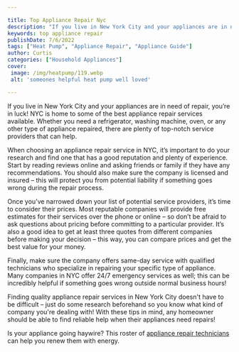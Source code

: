 ```yaml
---

title: Top Appliance Repair Nyc
description: "If you live in New York City and your appliances are in need of repair, you’re in luck! NYC is home to some of the best appliance ...get more detail"
keywords: top appliance repair
publishDate: 7/6/2022
tags: ["Heat Pump", "Appliance Repair", "Appliance Guide"]
author: Curtis
categories: ["Household Appliances"]
cover: 
 image: /img/heatpump/119.webp
 alt: 'someones helpful heat pump well loved'

---
```


If you live in New York City and your appliances are in need of repair, you’re in luck! NYC is home to some of the best appliance repair services available. Whether you need a refrigerator, washing machine, oven, or any other type of appliance repaired, there are plenty of top-notch service providers that can help.

When choosing an appliance repair service in NYC, it’s important to do your research and find one that has a good reputation and plenty of experience. Start by reading reviews online and asking friends or family if they have any recommendations. You should also make sure the company is licensed and insured – this will protect you from potential liability if something goes wrong during the repair process. 

Once you’ve narrowed down your list of potential service providers, it’s time to consider their prices. Most reputable companies will provide free estimates for their services over the phone or online – so don’t be afraid to ask questions about pricing before committing to a particular provider. It’s also a good idea to get at least three quotes from different companies before making your decision – this way, you can compare prices and get the best value for your money. 

Finally, make sure the company offers same-day service with qualified technicians who specialize in repairing your specific type of appliance. Many companies in NYC offer 24/7 emergency services as well; this can be incredibly helpful if something goes wrong outside normal business hours! 

Finding quality appliance repair services in New York City doesn't have to be difficult – just do some research beforehand so you know what kind of company you're dealing with! With these tips in mind, any homeowner should be able to find reliable help when their appliances need repairs!

Is your appliance going haywire? This roster of <a href="/pages/appliance-repair-technicians/">appliance repair technicians</a> can help you renew them with energy.